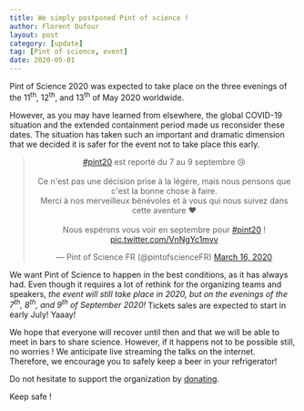 ```yaml
---
title: We simply postponed Pint of science !
author: Florent Dufour
layout: post
category: [update]
tag: [Pint of science, event]
date: 2020-05-01
---
```


Pint of Science 2020 was expected to take place on the three evenings of the 11<sup>th</sup>, 12<sup>th</sup>, and 13<sup>th</sup> of May 2020 worldwide. 

However, as you may have learned from elsewhere, the global  COVID-19 situation and the extended containment period made us reconsider these dates. <!--more--> The situation has taken such an important and dramatic dimension that we decided it is safer for the event not to take place this early.

<center>
<blockquote class="twitter-tweet" data-dnt="true" data-theme="light"><p lang="fr" dir="ltr"><a href="https://twitter.com/hashtag/pint20?src=hash&amp;ref_src=twsrc%5Etfw">#pint20</a> est reporté du 7 au 9 septembre 😢<br><br>Ce n&#39;est pas une décision prise à la légère, mais nous pensons que c&#39;est la bonne chose à faire.<br>Merci à nos merveilleux bénévoles et à vous qui nous suivez dans cette aventure ❤️<br><br>Nous espérons vous voir en septembre pour <a href="https://twitter.com/hashtag/pint20?src=hash&amp;ref_src=twsrc%5Etfw">#pint20</a> ! <a href="https://t.co/VnNgYc1mvv">pic.twitter.com/VnNgYc1mvv</a></p>&mdash; Pint of Science FR (@pintofscienceFR) <a href="https://twitter.com/pintofscienceFR/status/1239506926267961344?ref_src=twsrc%5Etfw">March 16, 2020</a></blockquote> <script async src="https://platform.twitter.com/widgets.js" charset="utf-8"></script>
</center>

We want Pint of Science to happen in the best conditions, as it has always had. Even though it requires a lot of rethink for the organizing teams and speakers, <em>the event will still take place in 2020, but on the evenings of the 7<sup>th</sup>, 8<sup>th</sup>, and 9<sup>th</sup> of September 2020!</em> Tickets sales are expected to start in early July! Yaaay!

We hope that everyone will recover until then and that we will be able to meet in bars to share science. However, if it happens not to be possible still, no worries ! We anticipate live streaming the talks on the internet. Therefore, we encourage you to safely keep a beer in your refrigerator!

Do not hesitate to support the organization by [donating](https://pintofscience.com/donate/).

Keep safe !